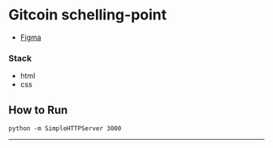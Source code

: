 # Gitcoin schelling-point

- [Figma](https://www.figma.com/file/hQ5TC9FdE0xfk6uSoP2HTn/Schelling-Point-(OITO)?node-id=0%3A1)

### Stack 

- html
- css

## How  to Run 
```
python -m SimpleHTTPServer 3000
```

----
  
